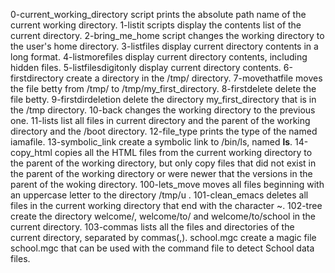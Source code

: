 0-current_working_directory script prints the absolute path name of the current working directory.
1-listit scripts display the contents list of the current directory.
2-bring_me_home script changes the working directory to the user's home directory.
3-listfiles display current directory contents in a long format.
4-listmorefiles display current directory contents, including hidden files.
5-listfilesdigitonly display current directory contents.
6-firstdirectory create a directory in the /tmp/ directory.
7-movethatfile moves the file betty from /tmp/ to /tmp/my_first_directory.
8-firstdelete delete the file betty.
9-firstdirdeletion delete the directory my_first_directory that is in the /tmp directory.
10-back changes the working directory to the previous one.
11-lists list all files in current directory and the parent of the working directory and the /boot directory.
12-file_type prints the type of the named iamafile.
13-symbolic_link create a symbolic link to /bin/ls, named __ls__.
14-copy_html copies all the HTML files from the current working directory to the parent of the working directory, but only copy files that did not exist in the parent of the working directory or were newer that the versions in the parent of the woking directory.
100-lets_move moves all files beginning with an uppercase letter to the directory /tmp/u .
101-clean_emacs deletes all files in the current working directory that end with the character ~.
102-tree create the directory welcome/, welcome/to/ and welcome/to/school in the current directory.
103-commas lists all the files and directories of the current directory, separated by commas(,).
school.mgc create a magic file school.mgc that can be used with the command file to detect School data files.
